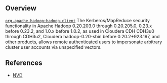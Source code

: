 ## Overview
[`org.apache.hadoop:hadoop-client`](http://search.maven.org/#search%7Cga%7C1%7Ca%3A%22hadoop-client%22)
The Kerberos/MapReduce security functionality in Apache Hadoop 0.20.203.0 through 0.20.205.0, 0.23.x before 0.23.2, and 1.0.x before 1.0.2, as used in Cloudera CDH CDH3u0 through CDH3u2, Cloudera hadoop-0.20-sbin before 0.20.2+923.197, and other products, allows remote authenticated users to impersonate arbitrary cluster user accounts via unspecified vectors.

## References
- [NVD](https://web.nvd.nist.gov/view/vuln/detail?vulnId=CVE-2012-1574)